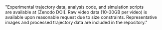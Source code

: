 "Experimental trajectory data, analysis code, and simulation scripts are available at [Zenodo DOI]. Raw video data (10-30GB per video) is available upon reasonable request due to size constraints. Representative images and processed trajectory data are included in the repository."